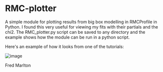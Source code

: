 # RMC-plotter
A simple module for plotting results from big box modelling in RMCProfile in Python.
I found this very useful for viewing my fits with their partials and the chi2.
The RMC_plotter.py script can be saved to any directory and the example shows how the module can be run in a python script.

Here's an example of how it looks from one of the tutorials:

![image](https://user-images.githubusercontent.com/40761740/63579087-20574c80-c592-11e9-8a79-ff065262de88.png)

Fred Marlton

